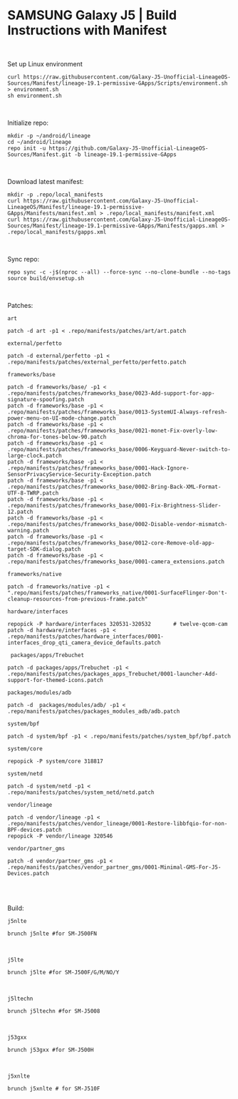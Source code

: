 # SAMSUNG Galaxy J5 | Build Instructions with Manifest
<br/>

Set up Linux environment
```
curl https://raw.githubusercontent.com/Galaxy-J5-Unofficial-LineageOS-Sources/Manifest/lineage-19.1-permissive-GApps/Scripts/environment.sh > environment.sh
sh environment.sh
```
<br/>

Initialize repo:
```
mkdir -p ~/android/lineage
cd ~/android/lineage
repo init -u https://github.com/Galaxy-J5-Unofficial-LineageOS-Sources/Manifest.git -b lineage-19.1-permissive-GApps
```
<br/>


Download latest manifest:
```
mkdir -p .repo/local_manifests
curl https://raw.githubusercontent.com/Galaxy-J5-Unofficial-LineageOS/Manifest/lineage-19.1-permissive-GApps/Manifests/manifest.xml > .repo/local_manifests/manifest.xml
curl https://raw.githubusercontent.com/Galaxy-J5-Unofficial-LineageOS-Sources/Manifest/lineage-19.1-permissive-GApps/Manifests/gapps.xml > .repo/local_manifests/gapps.xml
```
<br/>

Sync repo:
```
repo sync -c -j$(nproc --all) --force-sync --no-clone-bundle --no-tags
source build/envsetup.sh
```
<br/>

Patches:

```art```
```
patch -d art -p1 < .repo/manifests/patches/art/art.patch
```

```external/perfetto```
```
patch -d external/perfetto -p1 < .repo/manifests/patches/external_perfetto/perfetto.patch
```

```frameworks/base```
```
patch -d frameworks/base/ -p1 < .repo/manifests/patches/frameworks_base/0023-Add-support-for-app-signature-spoofing.patch
patch -d frameworks/base -p1 < .repo/manifests/patches/frameworks_base/0013-SystemUI-Always-refresh-power-menu-on-UI-mode-change.patch
patch -d frameworks/base -p1 < .repo/manifests/patches/frameworks_base/0021-monet-Fix-overly-low-chroma-for-tones-below-90.patch
patch -d frameworks/base -p1 < .repo/manifests/patches/frameworks_base/0006-Keyguard-Never-switch-to-large-clock.patch
patch -d frameworks/base -p1 < .repo/manifests/patches/frameworks_base/0001-Hack-Ignore-SensorPrivacyService-Security-Exception.patch
patch -d frameworks/base -p1 < .repo/manifests/patches/frameworks_base/0002-Bring-Back-XML-Format-UTF-8-TWRP.patch
patch -d frameworks/base -p1 < .repo/manifests/patches/frameworks_base/0001-Fix-Brightness-Slider-12.patch
patch -d frameworks/base -p1 < .repo/manifests/patches/frameworks_base/0002-Disable-vendor-mismatch-warning.patch
patch -d frameworks/base -p1 < .repo/manifests/patches/frameworks_base/0012-core-Remove-old-app-target-SDK-dialog.patch
patch -d frameworks/base -p1 < .repo/manifests/patches/frameworks_base/0001-camera_extensions.patch
```

```frameworks/native```
```
patch -d frameworks/native -p1 < ".repo/manifests/patches/frameworks_native/0001-SurfaceFlinger-Don't-cleanup-resources-from-previous-frame.patch"
```

``` hardware/interfaces ```
```
repopick -P hardware/interfaces 320531-320532       # twelve-qcom-cam
patch -d hardware/interfaces -p1 < .repo/manifests/patches/hardware_interfaces/0001-interfaces_drop_qti_camera_device_defaults.patch
```

``` packages/apps/Trebuchet```
```
patch -d packages/apps/Trebuchet -p1 < .repo/manifests/patches/packages_apps_Trebuchet/0001-launcher-Add-support-for-themed-icons.patch
```

```packages/modules/adb```
```
patch -d  packages/modules/adb/ -p1 < .repo/manifests/patches/packages_modules_adb/adb.patch
```

```system/bpf```
```
patch -d system/bpf -p1 < .repo/manifests/patches/system_bpf/bpf.patch
```

```system/core```
```
repopick -P system/core 318817
```

```system/netd```
```
patch -d system/netd -p1 < .repo/manifests/patches/system_netd/netd.patch
```

```vendor/lineage```
```
patch -d vendor/lineage -p1 < .repo/manifests/patches/vendor_lineage/0001-Restore-libbfqio-for-non-BPF-devices.patch
repopick -P vendor/lineage 320546
```

```vendor/partner_gms ```
```
patch -d vendor/partner_gms -p1 < .repo/manifests/patches/vendor_partner_gms/0001-Minimal-GMS-For-J5-Devices.patch
```
<br/>

<br/>

Build:

```j5nlte```

```
brunch j5nlte #for SM-J500FN
```
<br/>

```j5lte ```

```
brunch j5lte #for SM-J500F/G/M/NO/Y
```
<br/>

```j5ltechn```

```
brunch j5ltechn #for SM-J5008
```
<br/>

```j53gxx```

```
brunch j53gxx #for SM-J500H
```
<br/>

```j5xnlte ```

```
brunch j5xnlte # for SM-J510F
```
<br/>

<br/>
